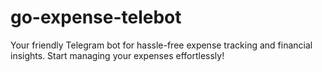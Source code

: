# go-expense-telebot
Your friendly Telegram bot for hassle-free expense tracking and financial insights. Start managing your expenses effortlessly!

